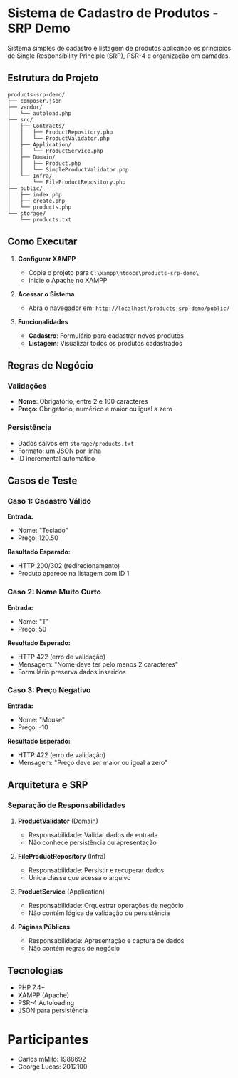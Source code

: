 # Sistema de Cadastro de Produtos - SRP Demo

Sistema simples de cadastro e listagem de produtos aplicando os princípios de Single Responsibility Principle (SRP), PSR-4 e organização em camadas.

## Estrutura do Projeto

```
products-srp-demo/
├── composer.json
├── vendor/
│   └── autoload.php
├── src/
│   ├── Contracts/
│   │   ├── ProductRepository.php
│   │   └── ProductValidator.php
│   ├── Application/
│   │   └── ProductService.php
│   ├── Domain/
│   │   ├── Product.php
│   │   └── SimpleProductValidator.php
│   └── Infra/
│       └── FileProductRepository.php
├── public/
│   ├── index.php
│   ├── create.php
│   └── products.php
└── storage/
    └── products.txt
```

## Como Executar

1. **Configurar XAMPP**
   - Copie o projeto para `C:\xampp\htdocs\products-srp-demo\`
   - Inicie o Apache no XAMPP

2. **Acessar o Sistema**
   - Abra o navegador em: `http://localhost/products-srp-demo/public/`

3. **Funcionalidades**
   - **Cadastro**: Formulário para cadastrar novos produtos
   - **Listagem**: Visualizar todos os produtos cadastrados

## Regras de Negócio

### Validações
- **Nome**: Obrigatório, entre 2 e 100 caracteres
- **Preço**: Obrigatório, numérico e maior ou igual a zero

### Persistência
- Dados salvos em `storage/products.txt`
- Formato: um JSON por linha
- ID incremental automático

## Casos de Teste

### Caso 1: Cadastro Válido
**Entrada:**
- Nome: "Teclado"
- Preço: 120.50

**Resultado Esperado:**
- HTTP 200/302 (redirecionamento)
- Produto aparece na listagem com ID 1

### Caso 2: Nome Muito Curto
**Entrada:**
- Nome: "T"
- Preço: 50

**Resultado Esperado:**
- HTTP 422 (erro de validação)
- Mensagem: "Nome deve ter pelo menos 2 caracteres"
- Formulário preserva dados inseridos

### Caso 3: Preço Negativo
**Entrada:**
- Nome: "Mouse"
- Preço: -10

**Resultado Esperado:**
- HTTP 422 (erro de validação)
- Mensagem: "Preço deve ser maior ou igual a zero"

## Arquitetura e SRP

### Separação de Responsabilidades

1. **ProductValidator** (Domain)
   - Responsabilidade: Validar dados de entrada
   - Não conhece persistência ou apresentação

2. **FileProductRepository** (Infra)
   - Responsabilidade: Persistir e recuperar dados
   - Única classe que acessa o arquivo

3. **ProductService** (Application)
   - Responsabilidade: Orquestrar operações de negócio
   - Não contém lógica de validação ou persistência

4. **Páginas Públicas**
   - Responsabilidade: Apresentação e captura de dados
   - Não contém regras de negócio


## Tecnologias

- PHP 7.4+
- XAMPP (Apache)
- PSR-4 Autoloading
- JSON para persistência

# Participantes
- Carlos mMllo: 1988692
- George Lucas: 2012100

